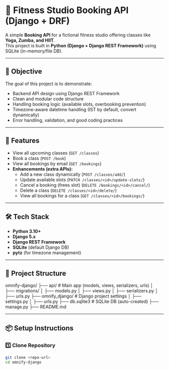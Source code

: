 # 🧪 Fitness Studio Booking API (Django + DRF)

A simple **Booking API** for a fictional fitness studio offering classes like **Yoga, Zumba, and HIIT**.  
This project is built in **Python (Django + Django REST Framework)** using SQLite (in-memory/file DB).  

---

## 📌 Objective
The goal of this project is to demonstrate:
- Backend API design using Django REST Framework
- Clean and modular code structure
- Handling booking logic (available slots, overbooking prevention)
- Timezone-aware datetime handling (IST by default, convert dynamically)
- Error handling, validation, and good coding practices

---

## 🚀 Features
- View all upcoming classes (`GET /classes`)
- Book a class (`POST /book`)
- View all bookings by email (`GET /bookings`)
- **Enhancements (extra APIs):**
  - Add a new class dynamically (`POST /classes/add/`)
  - Update available slots (`PATCH /classes/<id>/update-slots/`)
  - Cancel a booking (frees slot) (`DELETE /bookings/<id>/cancel/`)
  - Delete a class (`DELETE /classes/<id>/delete/`)
  - View all bookings for a class (`GET /classes/<id>/bookings/`)

---

## 🛠️ Tech Stack
- **Python 3.10+**
- **Django 5.x**
- **Django REST Framework**
- **SQLite** (default Django DB)
- **pytz** (for timezone management)

---

## 📂 Project Structure
omnify-django/
├── api/                   # Main app (models, views, serializers, urls)
│   ├── migrations/
│   ├── models.py
│   ├── views.py
│   ├── serializers.py
│   ├── urls.py
├── omnify_django/         # Django project settings
│   ├── settings.py
│   ├── urls.py
├── db.sqlite3             # SQLite DB (auto-created)
├── manage.py
├── README.md

---

## 📦 Setup Instructions

### 1️⃣ Clone Repository
```bash
git clone <repo-url>
cd omnify-django
